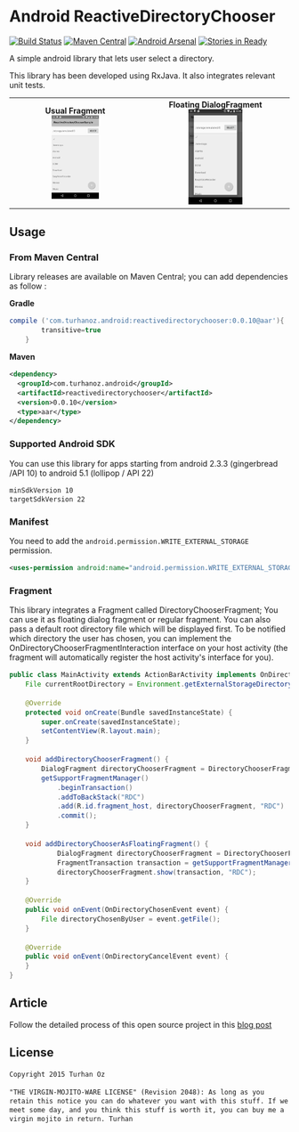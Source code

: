 # Android ReactiveDirectoryChooser
[![Build Status](https://travis-ci.org/TurhanOz/ReactiveDirectoryChooser.svg?branch=master)](https://travis-ci.org/TurhanOz/ReactiveDirectoryChooser)
[![Maven Central](https://img.shields.io/badge/maven--central-0.0.11-blue.svg)](http://search.maven.org/#search%7Cgav%7C1%7Cg%3A%22com.turhanoz.android%22%20AND%20a%3A%22reactivedirectorychooser%22)
[![Android Arsenal](https://img.shields.io/badge/Android%20Arsenal-ReactiveDirectoryChooser-brightgreen.svg?style=flat)](http://android-arsenal.com/details/1/1699)
[![Stories in Ready](https://badge.waffle.io/TurhanOz/ReactiveDirectoryChooser.png?label=ready&title=Ready)](https://waffle.io/TurhanOz/ReactiveDirectoryChooser)

A simple android library that lets user select a directory.

This library has been developed using RxJava. It also integrates relevant unit tests.

<table>
<tr>
<th>Usual Fragment<br><img src="media/RDC-FullFragment.png" width="38%"></th>
<th>Floating DialogFragment<br><img src="media/RDC-FloatingFragment.png" width="38%"></th>
</tr>
</table>

## Usage

### From Maven Central

Library releases are available on Maven Central; you can add dependencies as follow : 

**Gradle**

```groovy
compile ('com.turhanoz.android:reactivedirectorychooser:0.0.10@aar'){
        transitive=true
    }
```
**Maven**

```xml
<dependency>
  <groupId>com.turhanoz.android</groupId>
  <artifactId>reactivedirectorychooser</artifactId>
  <version>0.0.10</version>
  <type>aar</type>
</dependency>
```

### Supported Android SDK

You can use this library for apps starting from android 2.3.3 (gingerbread /API 10) to android 5.1 (lollipop / API 22)

```
minSdkVersion 10
targetSdkVersion 22
```

### Manifest

You need to add the `android.permission.WRITE_EXTERNAL_STORAGE` permission.

```xml
<uses-permission android:name="android.permission.WRITE_EXTERNAL_STORAGE" />
```

### Fragment
This library integrates a Fragment called DirectoryChooserFragment;
You can use it as floating dialog fragment or regular fragment. You can also pass a default root directory file which will be displayed first.
To be notified which directory the user has chosen, you can implement the OnDirectoryChooserFragmentInteraction interface on your host activity (the fragment will automatically register the host activity's interface for you).

```java
public class MainActivity extends ActionBarActivity implements OnDirectoryChooserFragmentInteraction {
    File currentRootDirectory = Environment.getExternalStorageDirectory();

    @Override
    protected void onCreate(Bundle savedInstanceState) {
        super.onCreate(savedInstanceState);
        setContentView(R.layout.main);
    }

    void addDirectoryChooserFragment() {
        DialogFragment directoryChooserFragment = DirectoryChooserFragment.newInstance(currentRootDirectory);
        getSupportFragmentManager()
			.beginTransaction()
			.addToBackStack("RDC")
			.add(R.id.fragment_host, directoryChooserFragment, "RDC")
			.commit();
    }

    void addDirectoryChooserAsFloatingFragment() {
            DialogFragment directoryChooserFragment = DirectoryChooserFragment.newInstance(currentRootDirectory);
            FragmentTransaction transaction = getSupportFragmentManager().beginTransaction();
            directoryChooserFragment.show(transaction, "RDC");
    }

    @Override
    public void onEvent(OnDirectoryChosenEvent event) {
        File directoryChosenByUser = event.getFile();
    }

    @Override
    public void onEvent(OnDirectoryCancelEvent event) {
    }
}

```


## Article
Follow the detailed process of this open source project in this [blog post](http://turhanoz.com/reactive-directory-chooser-an-open-source-journey/)

## License

```text
Copyright 2015 Turhan Oz

"THE VIRGIN-MOJITO-WARE LICENSE" (Revision 2048): As long as you retain this notice you can do whatever you want with this stuff. If we meet some day, and you think this stuff is worth it, you can buy me a virgin mojito in return. Turhan
```
